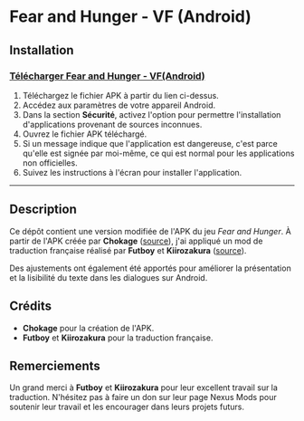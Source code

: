 # Fear and Hunger - VF (Android)

## Installation

### [Télécharger Fear and Hunger - VF(Android)](https://github.com/ChikenRemake/Fear-and-Hunger-apk-version-FR/releases/download/v.1.0.1/FR.Fear.and.Hunger.apk)

1. Téléchargez le fichier APK à partir du lien ci-dessus.
2. Accédez aux paramètres de votre appareil Android.
3. Dans la section **Sécurité**, activez l'option pour permettre l'installation d'applications provenant de sources inconnues.
4. Ouvrez le fichier APK téléchargé.
5. Si un message indique que l'application est dangereuse, c'est parce qu'elle est signée par moi-même, ce qui est normal pour les applications non officielles.
6. Suivez les instructions à l'écran pour installer l'application.

---

## Description

Ce dépôt contient une version modifiée de l'APK du jeu *Fear and Hunger*. À partir de l'APK créée par **Chokage** ([source](https://github.com/Chokage/Fear-And-Hunger-Android-Application)), j'ai appliqué un mod de traduction française réalisé par **Futboy** et **Kiirozakura** ([source](https://www.nexusmods.com/fearandhunger/mods/32?tab=description)).

Des ajustements ont également été apportés pour améliorer la présentation et la lisibilité du texte dans les dialogues sur Android.

## Crédits

- **Chokage** pour la création de l'APK.
- **Futboy** et **Kiirozakura** pour la traduction française.

## Remerciements

Un grand merci à **Futboy** et **Kiirozakura** pour leur excellent travail sur la traduction. N'hésitez pas à faire un don sur leur page Nexus Mods pour soutenir leur travail et les encourager dans leurs projets futurs.
